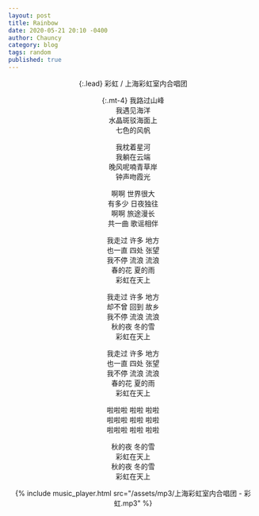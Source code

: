 ```yaml
---
layout: post
title: Rainbow
date: 2020-05-21 20:10 -0400
author: Chauncy
category: blog
tags: random
published: true
---
```


{:.lead}
彩虹 / 上海彩虹室内合唱团

{:.mt-4}
我路过山峰  
我遇见海洋  
水晶斑驳海面上  
七色的风帆  

我枕着星河  
我躺在云端  
晚风呢喃青草岸  
钟声吻霞光  

啊啊 世界很大  
有多少 日夜独往  
啊啊 旅途漫长  
共一曲 歌谣相伴  

我走过 许多 地方  
也一直 四处 张望  
我不停 流浪 流浪  
春的花 夏的雨  
彩虹在天上  


我走过 许多 地方  
却不曾 回到 故乡  
我不停 流浪 流浪  
秋的夜 冬的雪  
彩虹在天上  
 
我走过 许多 地方  
也一直 四处 张望  
我不停 流浪 流浪  
春的花 夏的雨  
彩虹在天上  

啦啦啦 啦啦 啦啦  
啦啦啦 啦啦 啦啦  
啦啦啦 啦啦 啦啦  

秋的夜 冬的雪  
彩虹在天上  
秋的夜 冬的雪  
彩虹在天上  

{% include music_player.html src="/assets/mp3/上海彩虹室内合唱团 - 彩虹.mp3" %}

<style>
    p { text-align: center !important; }
</style>